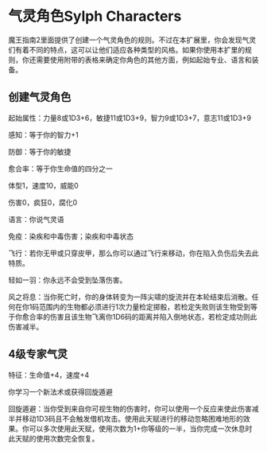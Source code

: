 # 气灵角色Sylph Characters 

魔王指南2里面提供了创建一个气灵角色的规则。不过在本扩展里，你会发现气灵们有着不同的特点，这可以让他们适应各种类型的风格。如果你使用本扩里的规则，你还需要使用附带的表格来确定你角色的其他方面，例如起始专业、语言和装备。  

## 创建气灵角色 

起始属性：力量8或1D3+6，敏捷11或1D3+9，智力9或1D3+7，意志11或1D3+9  

感知：等于你的智力+1  

防御：等于你的敏捷  

愈合率：等于你生命值的四分之一  

体型1，速度10，威能0  

伤害0，疯狂0，腐化0  

语言：你说气灵语  

免疫：染疾和中毒伤害；染疾和中毒状态  

飞行：若你无甲或只穿皮甲，那么你可以通过飞行来移动，你在陷入负伤后失去此特质。

轻如一羽：你永远不会受到坠落伤害。  

风之将息：当你死亡时，你的身体转变为一阵尖啸的旋流并在本轮结束后消散。任何在你1码范围内的生物都必须进行1次力量检定掷骰，若检定失败则该生物受到等于你愈合率的伤害且该生物飞离你1D6码的距离并陷入倒地状态，若检定成功则此伤害减半。

## 4级专家气灵 

特征：生命值+4，速度+4  

你学习一个新法术或获得回旋遁避  

回旋遁避：当你受到来自你可视生物的伤害时，你可以使用一个反应来使此伤害减半并移动1D3码且不会触发借机攻击。使用此天赋进行的移动忽略困难地形的效果。你可以多次使用此天赋，使用次数为1+你等级的一半，当你完成一次休息时此天赋的使用次数完全恢复。
